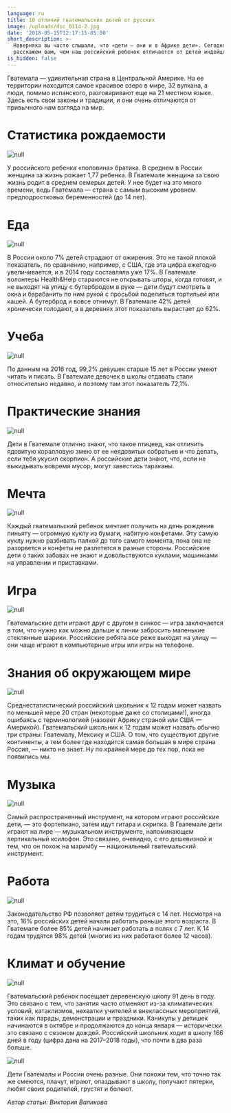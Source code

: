 ```yaml
---
language: ru
title: 10 отличий гватемальских детей от русских
image: /uploads/dsc_0114-2.jpg
date: '2018-05-15T12:17:15-05:00'
short_description: >-
  Наверняка вы часто слышали, что «дети — они и в Африке дети». Сегодня мы
  расскажем вам, чем наш российский ребенок отличается от детей индейцев майя.
is_hidden: false
---
```

Гватемала — удивительная страна в Центральной Америке. На ее территории находится самое красивое озеро в мире, 32 вулкана, а люди, помимо испанского, разговаривают еще на 21 местном языке. Здесь есть свои законы и традиции, и они очень отличаются от привычного нам взгляда на мир.

# Статистика рождаемости

![null](/uploads/0q4a9201.jpg)

У российского ребенка «половина» братика. В среднем в России женщина за жизнь рожает 1,77 ребенка. В Гватемале женщина за свою жизнь родит в среднем семерых детей. У нее будет на это много времени, ведь Гватемала — страна с самым высоким уровнем предподростковых беременностей (до 14 лет).

# Еда

![null](/uploads/dsc_0304.jpg)

В России около 7% детей страдают от ожирения. Это не такой плохой показатель, по сравнению, например, с США, где эта цифра ежегодно увеличивается, и в 2014 году составляла уже 17%. В Гватемале волонтеры Health&Help стараются не открывать шторы, когда готовят, и не выходят на улицу с бутербродом в руке — дети будут смотреть в окна и барабанить по ним рукой с просьбой поделиться тортильей или кашей. А бутерброд и вовсе отнимут. В Гватемале 42% детей хронически голодают, а в деревнях этот показатель вырастает до 62%.

# Учеба

![null](/uploads/_aws3307.jpg)

По данным на 2016 год, 99,2% девушек старше 15 лет в России умеют читать и писать. В Гватемале девочек в школы отдавать стали относительно недавно, и поэтому там этот показатель 72,1%.

# Практические знания

![null](/uploads/_aws1468.jpg)

Дети в Гватемале отлично знают, что такое птицеед, как отличить ядовитую коралловую змею от ее неядовитых собратьев и что делать, если тебя укусил скорпион. А российские дети знают, что, если не выкидывать вовремя мусор, могут завестись тараканы.

# Мечта

![null](/uploads/_aws3155.jpg)

Каждый гватемальский ребенок мечтает получить на день рождения пиньяту — огромную куклу из бумаги, набитую конфетами. Эту самую куклу нужно разбивать палкой до того самого момента, пока она не разорвется и конфеты не разлетятся в разные стороны. Российские дети о таких забавах не знают и довольствуются куклами, машинками на управлении и приставками.

# Игра

![null](/uploads/_aws0573.jpg)

Гватемальские дети играют друг с другом в синкос — игра заключается в том, что нужно как можно дальше к линии забросить маленькие стеклянные шарики. Российские ребята все реже выходят на улицу —они чаще играют в компьютерные игры или игры на телефоне.

# Знания об окружающем мире

![null](/uploads/_aws5110.jpg)

Среднестатистический российский школьник к 12 годам может назвать по меньшей мере 20 стран (некоторые даже со столицами!), иногда ошибаясь с терминологией (назовет Африку страной или США — Америкой). Гватемальский школьник к 12 годам может назвать обычно три страны: Гватемалу, Мексику и США. О том, что существуют другие континенты, а тем более где находится самая большая в мире страна Россия, — никто не знает. Ну по крайней мере до тех пор, пока не появились мы.

# Музыка

![null](/uploads/_aws1327.jpg)

Самый распространенный инструмент, на котором играют российские дети, — это фортепиано, затем идут гитара и скрипка. В Гватемале дети играют на лире — музыкальном инструменте, напоминающем вертикальный ксилофон. Это связано, очевидно, с его дешевизной и тем, что он похож на маримбу — национальный гватемальский инструмент.

# Работа

![null](/uploads/dsc_0270.jpg)

Законодательство РФ позволяет детям трудиться с 14 лет. Несмотря на это, 16% российских детей начали работать раньше этого возраста. В Гватемале более 85% детей начинает работать в полях с 7 лет. К 14 годам трудятся 98% детей (многие из них работают более 12 часов).

# Климат и обучение

![null](/uploads/dsc_0114-2.jpg)

Гватемальский ребенок посещает деревенскую школу 91 день в году. Это связано с тем, что занятия часто отменяют из-за климатических условий, катаклизмов, нехватки учителей и внеклассных мероприятий, таких как парады, демонстрации и праздники. Каникулы у детишек начинаются в октябре и продолжаются до конца января — исторически это связано с сезоном дождей. Российский школьник ходит в школу 166 дней в году (цифра дана на 2017–2018 годы), что почти в два раза больше.

![null](/uploads/_aws7816.jpg)

Дети Гватемалы и России очень разные. Они похожи тем, что точно так же смеются, плачут, играют, опаздывают в школу, получают пятерки, любят своих родителей, грустят и болеют.

_Автор статьи: Виктория Валикова_
